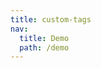 ```yaml
---
title: custom-tags
nav:
  title: Demo
  path: /demo
---
```


<code src="../examples/custom-tags.tsx"></code>
